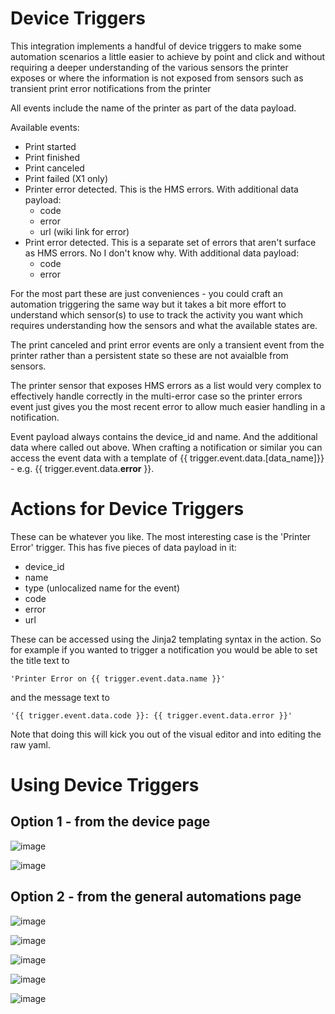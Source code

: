 # Device Triggers

This integration implements a handful of device triggers to make some automation scenarios a little easier to achieve by point and click and without requiring a deeper understanding of the various sensors the printer exposes or where the information is not exposed from sensors such as transient print error notifications from the printer

All events include the name of the printer as part of the data payload.

Available events:
- Print started
- Print finished
- Print canceled
- Print failed (X1 only)
- Printer error detected. This is the HMS errors. With additional data payload:
    - code
    - error
    - url (wiki link for error)
- Print error detected. This is a separate set of errors that aren't surface as HMS errors. No I don't know why. With additional data payload:
    - code
    - error

For the most part these are just conveniences - you could craft an automation triggering the same way but it takes a bit more effort to understand which sensor(s) to use to track the activity you want which requires understanding how the sensors and what the available states are.

The print canceled and print error events are only a transient event from the printer rather than a persistent state so these are not avaialble from sensors.

The printer sensor that exposes HMS errors as a list would very complex to effectively handle correctly in the multi-error case so the printer errors event just gives you the most recent error to allow much easier handling in a notification.

Event payload always contains the device_id and name. And the additional data where called out above. When crafting a notification or similar you can access the event data with a template of {{ trigger.event.data.[data_name]}} - e.g. {{ trigger.event.data.**error** }}.

# Actions for Device Triggers

These can be whatever you like. The most interesting case is the 'Printer Error' trigger. This has five pieces of data payload in it:
- device_id
- name
- type (unlocalized name for the event)
- code
- error
- url

These can be accessed using the Jinja2 templating syntax in the action. So for example if you wanted to trigger a notification you would be able to set the title text to

    'Printer Error on {{ trigger.event.data.name }}'

and the message text to

    '{{ trigger.event.data.code }}: {{ trigger.event.data.error }}'

Note that doing this will kick you out of the visual editor and into editing the raw yaml.

# Using Device Triggers

## Option 1 - from the device page

![image](images/AddDeviceAutomation1.png)

![image](images/AddDeviceAutomation2.png)

## Option 2 - from the general automations page

![image](images/AddDeviceTriggerAutomation1.png)

![image](images/AddDeviceTriggerAutomation2.png)

![image](images/AddDeviceTriggerAutomation3.png)

![image](images/AddDeviceTriggerAutomation4.png)

![image](images/AddDeviceTriggerAutomation5.png)
